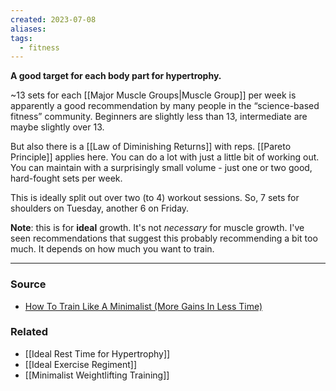 ```yaml
---
created: 2023-07-08
aliases: 
tags:
  - fitness
---
```

**A good target for each body part for hypertrophy.**

~13 sets for each [[Major Muscle Groups|Muscle Group]] per week is apparently a good recommendation by many people in the “science-based fitness” community. Beginners are slightly less than 13, intermediate are maybe slightly over 13. 

But also there is a [[Law of Diminishing Returns]] with reps. [[Pareto Principle]] applies here. You can do a lot with just a little bit of working out. You can maintain with a surprisingly small volume - just one or two good, hard-fought sets per week.

This is ideally split out over two (to 4) workout sessions. So, 7 sets for shoulders on Tuesday, another 6 on Friday. 

**Note**: this is for **ideal** growth. It's not *necessary* for muscle growth. I've seen recommendations that suggest this probably recommending a bit too much. It depends on how much you want to train. 

****
### Source
- [How To Train Like A Minimalist (More Gains In Less Time)](https://youtu.be/xc4OtzAnVMI)

### Related
- [[Ideal Rest Time for Hypertrophy]] 
- [[Ideal Exercise Regiment]]
- [[Minimalist Weightlifting Training]]